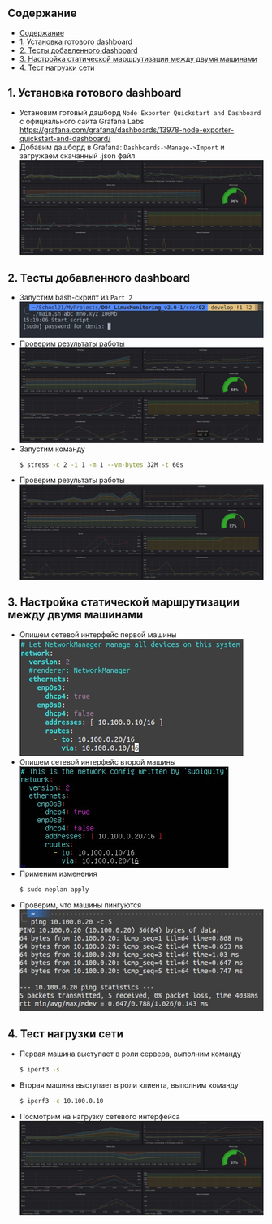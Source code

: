 ## Содержание

- [Содержание](#содержание)
- [1. Установка готового dashboard ](#1-установка-готового-dashboard-)
- [2. Тесты добавленного dashboard ](#2-тесты-добавленного-dashboard-)
- [3. Настройка статической маршрутизации между двумя машинами ](#3-настройка-статической-маршрутизации-между-двумя-машинами-)
- [4. Тест нагрузки сети ](#4-тест-нагрузки-сети-)

## 1. Установка готового dashboard <br/>

* Установим готовый дашборд `Node Exporter Quickstart and Dashboard` с официального сайта Grafana Labs https://grafana.com/grafana/dashboards/13978-node-exporter-quickstart-and-dashboard/ <br/>
* Добавим дашборд в Grafana: `Dashboards->Manage->Import` и загружаем скачанный .json файл <br/>
    ![part_8](./screenshots/node_panels.jpg)<br/>

## 2. Тесты добавленного dashboard <br/>

* Запустим bash-скрипт из `Part 2`<br/>
    ![part_8](./screenshots/script_part_2.jpg)<br/>
* Проверим результаты работы
    ![part_8](./screenshots/work_1.jpg)<br/>
* Запустим команду
    ```sh
    $ stress -c 2 -i 1 -m 1 --vm-bytes 32M -t 60s
    ```
* Проверим результаты работы
    ![part_8](./screenshots/stress.jpg)<br/>

## 3. Настройка статической маршрутизации между двумя машинами <br/>

* Опишем сетевой интерфейс первой машины <br/>
    ![part_8](./screenshots/netplan_1.jpg)<br/>
* Опишем сетевой интерфейс второй машины <br/>
    ![part_8](./screenshots/netplan_2.jpg)<br/>
* Применим изменения <br/>
    ```sh
    $ sudo neplan apply
    ```
* Проверим, что машины пингуются <br/>
    ![part_8](./screenshots/ping.jpg)<br/>

## 4. Тест нагрузки сети <br/>

* Первая машина выступает в роли сервера, выполним команду <br/>
    ```sh
    $ iperf3 -s
    ```
* Вторая машина выступает в роли клиента, выполним команду <br/>
    ```sh
    $ iperf3 -c 10.100.0.10
    ```
* Посмотрим на нагрузку сетевого интерфейса <br/>
    ![part_8](./screenshots/iperf.jpg)<br/>